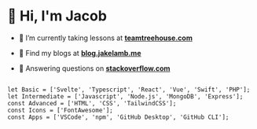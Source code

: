 <h1>👋 Hi, I'm Jacob</h1>

- 🌱 I’m currently taking lessons at **[teamtreehouse.com](https://teamtreehouse.com/jacoblamb4)**

- 📝 Find my blogs at **[blog.jakelamb.me](https://blog.jakelamb.me)**

- 💬 Answering questions on **[stackoverflow.com](https://stackoverflow.com/users/12067372/lambsbaaacode?tab=profile)**

<pre>
<code>
let Basic = ['Svelte', 'Typescript', 'React', 'Vue', 'Swift', 'PHP'];
let Intermediate = ['Javascript', 'Node.js', 'MongoDB', 'Express'];
const Advanced = ['HTML', 'CSS', 'TailwindCSS'];
const Icons = ['FontAwesome'];
const Apps = ['VSCode', 'npm', 'GitHub Desktop', 'GitHub CLI'];
</code>
</pre>
